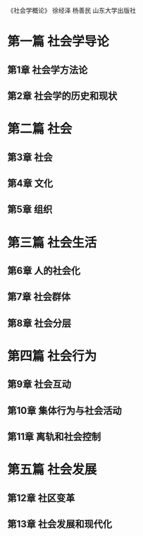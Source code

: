 《社会学概论》 徐经泽 杨善民 山东大学出版社

# 第一篇 社会学导论
## 第1章 社会学方法论
## 第2章 社会学的历史和现状

# 第二篇 社会
## 第3章 社会
## 第4章 文化
## 第5章 组织

# 第三篇 社会生活
## 第6章 人的社会化
## 第7章 社会群体
## 第8章 社会分层

# 第四篇 社会行为
## 第9章 社会互动
## 第10章 集体行为与社会活动
## 第11章 离轨和社会控制

# 第五篇 社会发展
## 第12章 社区变革
## 第13章 社会发展和现代化